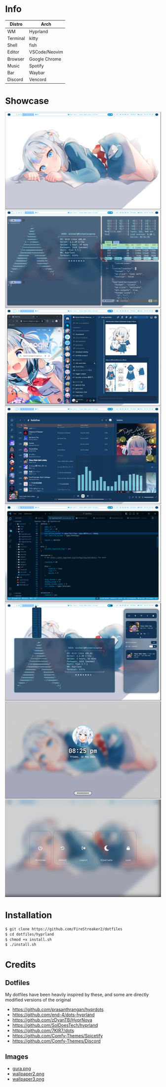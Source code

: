 # Info
| Distro   | Arch                           |
|----------|--------------------------------|
| WM       | Hyprland                       |
| Terminal | kitty                          |
| Shell    | fish                           |
| Editor   | VSCode/Neovim                  |
| Browser  | Google Chrome                  |
| Music    | Spotify                        |
| Bar      | Waybar                         |
| Discord  | Vencord                        |

# Showcase
![home](src/1.png)  
![kitty](src/2.png)  
![apps](src/3.png)  
![spotify](src/4.png)  
![vscode](src/5.png)  
![widgets](src/6.png)  
![hyprlock](src/7.png)  
![wlogout](src/8.png)  

# Installation
```bash
$ git clone https://github.com/FireStreaker2/dotfiles
$ cd dotfiles/hyprland
$ chmod +x install.sh
$ ./install.sh
```

# Credits
## Dotfiles
My dotfiles have been heavily inspired by these, and some are directly modified versions of the original  

* https://github.com/prasanthrangan/hyprdots
* https://github.com/end-4/dots-hyprland
* https://github.com/zDyanTB/HyprNova
* https://github.com/SolDoesTech/hyprland
* https://github.com/7KIR7/dots
* https://github.com/Comfy-Themes/Spicetify
* https://github.com/Comfy-Themes/Discord

## Images
* [gura.png](https://twitter.com/kokoshira_0512/status/1512649948055347200)
* [wallpaper2.png](https://www.pixiv.net/en/artworks/94886012)
* [wallpaper3.png](https://danbooru.donmai.us/posts/5448225)